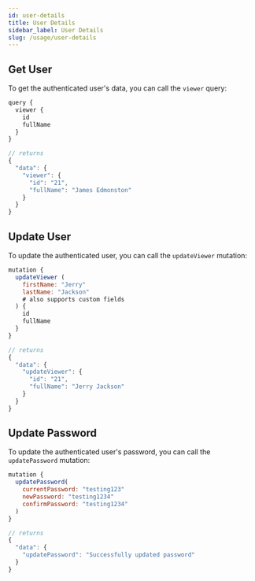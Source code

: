 ```yaml
---
id: user-details
title: User Details
sidebar_label: User Details
slug: /usage/user-details
---
```


## Get User

To get the authenticated user's data, you can call the `viewer` query:

```javascript
query {
  viewer {
    id
    fullName
  }
}

// returns
{
  "data": {
    "viewer": {
      "id": "21",
      "fullName": "James Edmonston"
    }
  }
}
```

## Update User

To update the authenticated user, you can call the `updateViewer` mutation:

```javascript
mutation {
  updateViewer (
    firstName: "Jerry"
    lastName: "Jackson"
    # also supports custom fields
  ) {
    id
    fullName
  }
}

// returns
{
  "data": {
    "updateViewer": {
      "id": "21",
      "fullName": "Jerry Jackson"
    }
  }
}
```

## Update Password

To update the authenticated user's password, you can call the `updatePassword` mutation:

```javascript
mutation {
  updatePassword(
    currentPassword: "testing123"
    newPassword: "testing1234"
    confirmPassword: "testing1234"
  )
}

// returns
{
  "data": {
    "updatePassword": "Successfully updated password"
  }
}
```
